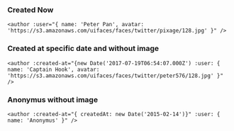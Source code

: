### Created Now
```
<author :user="{ name: 'Peter Pan', avatar: 'https://s3.amazonaws.com/uifaces/faces/twitter/pixage/128.jpg' }" />
```

### Created at specific date and without image
```
<author :created-at="{new Date('2017-07-19T06:54:07.000Z') :user: { name: 'Captain Hook', avatar: 'https://s3.amazonaws.com/uifaces/faces/twitter/peter576/128.jpg' }" />
```

### Anonymus without image
```
<author :created-at="{ createdAt: new Date('2015-02-14')}" :user: { name: 'Anonymus' }" />
```
